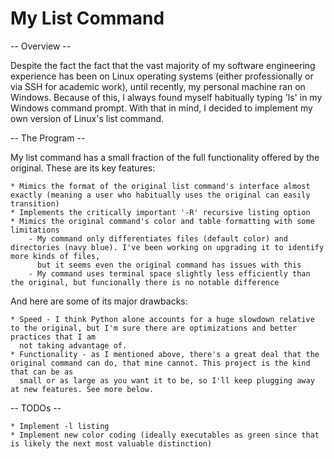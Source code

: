 # My List Command

-- Overview --

Despite the fact the fact that the vast majority of my software engineering experience has been on Linux operating systems (either professionally or via SSH for academic work), until recently, my personal machine ran on Windows. Because of this, I always found myself habitually typing 'ls' in my Windows command prompt. With that in mind, I decided to implement my own version of Linux's list command.

-- The Program --

My list command has a small fraction of the full functionality offered by the original. These are its key features:

    * Mimics the format of the original list command's interface almost exactly (meaning a user who habitually uses the original can easily transition)
    * Implements the critically important '-R' recursive listing option
    * Mimics the original command's color and table formatting with some limitations
        - My command only differentiates files (default color) and directories (navy blue). I've been working on upgrading it to identify more kinds of files,
          but it seems even the original command has issues with this
        - My command uses terminal space slightly less efficiently than the original, but funcionally there is no notable difference
        

And here are some of its major drawbacks:

    * Speed - I think Python alone accounts for a huge slowdown relative to the original, but I'm sure there are optimizations and better practices that I am
      not taking advantage of.
    * Functionality - as I mentioned above, there's a great deal that the original command can do, that mine cannot. This project is the kind that can be as 
      small or as large as you want it to be, so I'll keep plugging away at new features. See more below.
      
-- TODOs --

    * Implement -l listing
    * Implement new color coding (ideally executables as green since that is likely the next most valuable distinction)
